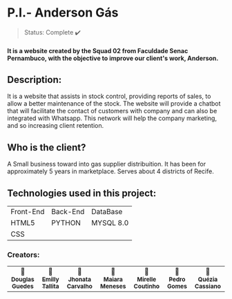 # P.I.- Anderson Gás

>Status: Complete ✔️


#### It is a website created by the Squad 02 from Faculdade Senac Pernambuco, with the objective to improve our client's work, Anderson. 

## Description:
It is a website that assists in stock control, providing reports of sales, to allow a better maintenance of the stock. The website will provide a chatbot that will facilitate the contact of customers with company and can also be integrated with Whatsapp. This network will help the company marketing, and so increasing client retention.

## Who is the client?
A Small business toward into gas supplier distribuition. It has been for approximately 5 years in marketplace. Serves about 4 districts of Recife.

## Technologies used in this project: 
<table>
  <tr>
     <td>Front-End</td>
    <td>Back-End</td>
    <td>DataBase</td>
  </tr>
  <tr>
    <td>HTML5</td>
     <td>PYTHON</td>
    <td>MYSQL 8.0</td>
  </tr>
    <tr>
      <td>CSS</td>
  </tr>
</table>

### Creators:
<table>
  <tr>
    <td align="center"> 👨
<a href="https://www.linkedin.com/in/wildestmaii/%22%3E <img src="" width="100px;" alt=""> <br> <sub> <b>Douglas Guedes</b> </sub> </a> </td>
<td align="center"> 👩
<a href="www.linkedin.com/in/emilly-tallita-8458b21ba <img src="" width="100px;" alt=""> <br> <sub> <b>Emilly Tallita</b> </sub> </a> </td>
<td align="center"> 👨
<a href="https://www.linkedin.com/in/jhonatac-barros/ <img src="" width="100px;" alt=""> <br> <sub> <b>Jhonata Carvalho</b> </sub> </a> </td>
    <td align="center"> 👩
<a href="https://www.linkedin.com/in/wildestmaii/%22%3E <img src="" width="100px;" alt=""> <br> <sub> <b>Maiara Meneses</b> </sub> </a> </td>
<td align="center"> 👩
<a href="https://www.linkedin.com/in/mirelle-coutinho-9a841b239 <img src="" width="100px;" alt=""> <br> <sub> <b>Mirelle Coutinho</b> </sub> </a> </td>
<td align="center"> 👨
<a href="https://www.linkedin.com/in/wildestmaii/%22%3E <img src="" width="100px;" alt=""> <br> <sub> <b>Pedro Gomes</b> </sub> </a> </td>
<td align="center"> 👩
<a href="www.linkedin.com/in/queziacssilva <img src="" width="100px;" alt=""> <br> <sub> <b>Quézia Cassiano</b> </sub> </a> </td>
  </tr>
  </table>

